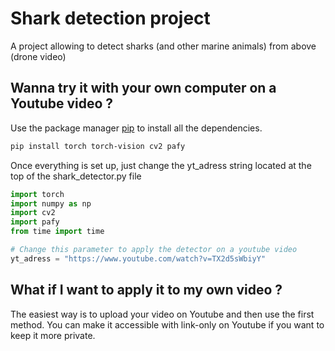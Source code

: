 # Shark detection project
A project allowing to detect sharks (and other marine animals) from above (drone video)

## Wanna try it with your own computer on a Youtube video ?
Use the package manager [pip](https://pip.pypa.io/en/stable/) to install all the dependencies.

```bash
pip install torch torch-vision cv2 pafy
```

Once everything is set up, just change the yt_adress string located at the top of the shark_detector.py file

```python
import torch
import numpy as np
import cv2
import pafy
from time import time

# Change this parameter to apply the detector on a youtube video
yt_adress = "https://www.youtube.com/watch?v=TX2d5sWbiyY"
```

## What if I want to apply it to my own video ?
The easiest way is to upload your video on Youtube and then use the first method.
You can make it accessible with link-only on Youtube if you want to keep it more private.
